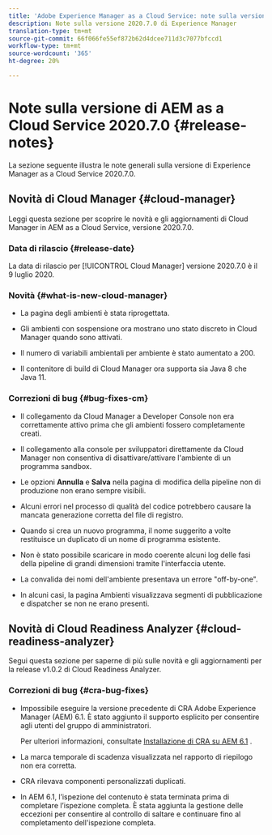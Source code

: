 ```yaml
---
title: 'Adobe Experience Manager as a Cloud Service: note sulla versione 2020.7.0'
description: Note sulla versione 2020.7.0 di Experience Manager
translation-type: tm+mt
source-git-commit: 66f066fe55ef872b62d4dcee711d3c7077bfccd1
workflow-type: tm+mt
source-wordcount: '365'
ht-degree: 20%

---
```



# Note sulla versione di AEM as a Cloud Service 2020.7.0 {#release-notes}

La sezione seguente illustra le note generali sulla versione di Experience Manager as a Cloud Service 2020.7.0.

## Novità di Cloud Manager {#cloud-manager}

Leggi questa sezione per scoprire le novità e gli aggiornamenti di Cloud Manager in AEM as a Cloud Service, versione 2020.7.0.

### Data di rilascio {#release-date}

La data di rilascio per [!UICONTROL Cloud Manager] versione 2020.7.0 è il 9 luglio 2020.

### Novità {#what-is-new-cloud-manager}

* La pagina degli ambienti è stata riprogettata.

* Gli ambienti con sospensione ora mostrano uno stato discreto in Cloud Manager quando sono attivati.

* Il numero di variabili ambientali per ambiente è stato aumentato a 200.

* Il contenitore di build di Cloud Manager ora supporta sia Java 8 che Java 11.

### Correzioni di bug {#bug-fixes-cm}

* Il collegamento da Cloud Manager a Developer Console non era correttamente attivo prima che gli ambienti fossero completamente creati.

* Il collegamento alla console per sviluppatori direttamente da Cloud Manager non consentiva di disattivare/attivare l&#39;ambiente di un programma sandbox.

* Le opzioni **Annulla** e **Salva** nella pagina di modifica della pipeline non di produzione non erano sempre visibili.

* Alcuni errori nel processo di qualità del codice potrebbero causare la mancata generazione corretta del file di registro.

* Quando si crea un nuovo programma, il nome suggerito a volte restituisce un duplicato di un nome di programma esistente.

* Non è stato possibile scaricare in modo coerente alcuni log delle fasi della pipeline di grandi dimensioni tramite l&#39;interfaccia utente.

* La convalida dei nomi dell&#39;ambiente presentava un errore &quot;off-by-one&quot;.

* In alcuni casi, la pagina Ambienti visualizzava segmenti di pubblicazione e dispatcher se non ne erano presenti.

## Novità di Cloud Readiness Analyzer {#cloud-readiness-analyzer}

Segui questa sezione per saperne di più sulle novità e gli aggiornamenti per la release v1.0.2 di Cloud Readiness Analyzer.

### Correzioni di bug {#cra-bug-fixes}

* Impossibile eseguire la versione precedente di CRA  Adobe Experience Manager (AEM) 6.1. È stato aggiunto il supporto esplicito per consentire agli utenti del gruppo di amministratori.

   Per ulteriori informazioni, consultate [Installazione di CRA su AEM 6.1](https://docs.adobe.com/content/help/en/experience-manager-cloud-service/moving/cloud-migration/cloud-readiness-analyzer/using-cloud-readiness-analyzer.html#installing-on-aem61) .

* La marca temporale di scadenza visualizzata nel rapporto di riepilogo non era corretta.

* CRA rilevava componenti personalizzati duplicati.

* In AEM 6.1, l’ispezione del contenuto è stata terminata prima di completare l’ispezione completa. È stata aggiunta la gestione delle eccezioni per consentire al controllo di saltare e continuare fino al completamento dell&#39;ispezione completa.

